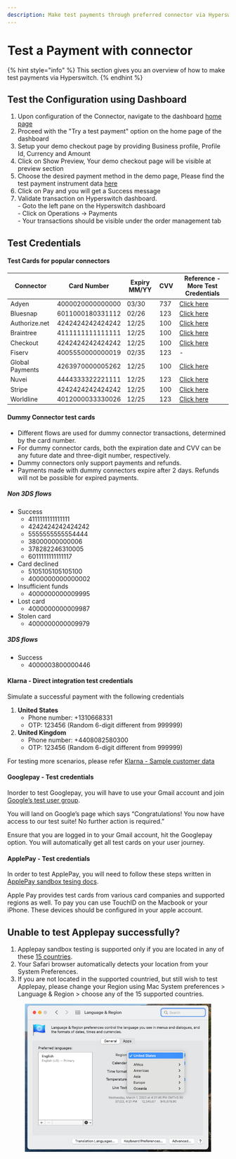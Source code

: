 ```yaml
---
description: Make test payments through preferred connector via Hyperswitch
---
```


# Test a Payment with connector

{% hint style="info" %}
This section gives you an overview of how to make test payments via Hyperswitch.
{% endhint %}

## Test the Configuration using Dashboard

1. Upon configuration of the Connector, navigate to the dashboard [home page](https://app.hyperswitch.io/home)
2. Proceed with the "Try a test payment" option on the home page of the dashboard
3. Setup your demo checkout page by providing Business profile, Profile Id, Currency and Amount
4. Click on Show Preview, Your demo checkout page will be visible at preview section
5. Choose the desired payment method in the demo page, Please find the test payment instrument data [here](test-a-payment-with-connector.md#test-credentials)
6. Click on Pay and you will get a Success message&#x20;
7. Validate transaction on Hyperswitch dashboard. \
   \- Goto the left pane on the Hyperswitch dashboard \
   \- Click on Operations -> Payments \
   \- Your transactions should be visible under the order management tab

## Test Credentials

#### Test Cards for popular connectors <a href="#test-cards-for-popular-connectors" id="test-cards-for-popular-connectors"></a>

| Connector       | Card Number      | Expiry MM/YY      | CVV                  | Reference - More Test Credentials                                                                           |
| --------------- | ---------------- | ----------------- | -------------------- | ----------------------------------------------------------------------------------------------------------- |
| Adyen           | 4000020000000000 | 03/30             | 737                  | [Click here](https://docs.adyen.com/development-resources/testing/test-card-numbers)                        |
| Bluesnap        | 6011000180331112 | 02/26             | 123                  | [Click here](https://developers.bluesnap.com/reference/test-credit-cards)                                   |
| Authorize.net   | 4242424242424242 | 12/25             | 100                  | [Click here](https://developer.authorize.net/hello\_world/testing\_guide.html)                              |
| Braintree       | 4111111111111111 | 12/25             | 100                  | [Click here](https://developer.paypal.com/braintree/docs/reference/general/testing/php#credit-card-numbers) |
| Checkout        | 4242424242424242 | 12/25             | 100                  | [Click here](https://www.checkout.com/docs/testing/test-cards)                                              |
| Fiserv          | 4005550000000019 | 02/35             | 123                  | -                                                                                                           |
| Global Payments | 4263970000005262 | 12/25             | 100                  | [Click here](https://developer.globalpay.com/resources/test-card-numbers)                                   |
| Nuvei           | 4444333322221111 | 12/25             | 123                  | [Click here](https://helpdesk.nuvei.com/doku.php?id=developer:integration\_docs:testing-guide)              |
| Stripe          | 4242424242424242 | 12/25             | 100                  | [Click here](https://stripe.com/docs/testing#cards)                                                         |
| Worldline       | 4012000033330026 | 12/25             | 123                  | [Click here](https://epayments.developer-ingenico.com/documentation/testcases/detail/visa)                  |

#### Dummy Connector test cards
- Different flows are used for dummy connector transactions, determined by the card number.
- For dummy connector cards, both the expiration date and CVV can be any future date and three-digit number, respectively.
- Dummy connectors only support payments and refunds.
- Payments made with dummy connectors expire after 2 days. Refunds will not be possible for expired payments. 

##### Non 3DS flows
- Success
    - 4111111111111111
    - 4242424242424242
    - 5555555555554444
    - 38000000000006
    - 378282246310005
    - 6011111111111117
- Card declined
    - 5105105105105100
    - 4000000000000002
- Insufficient funds
    - 4000000000009995
- Lost card
    - 4000000000009987
- Stolen card
    - 4000000000009979

##### 3DS flows
- Success
    - 4000003800000446

#### Klarna - Direct integration test credentials <a href="#klarna---direct-integration-test-credentials" id="klarna---direct-integration-test-credentials"></a>

Simulate a successful payment with the following credentials

1. **United States**
   * Phone number: +1310668331
   * OTP: 123456 (Random 6-digit different from 999999)
2. **United Kingdom**
   * Phone number: +4408082580300
   * OTP: 123456 (Random 6-digit different from 999999)

For testing more scenarios, please refer [Klarna - Sample customer data](https://docs.klarna.com/resources/test-environment/sample-customer-data/)

#### Googlepay - Test credentials <a href="#googlepay---test-credentials" id="googlepay---test-credentials"></a>

Inorder to test Googlepay, you will have to use your Gmail account and join [Google’s test user group](https://groups.google.com/g/googlepay-test-mode-stub-data).

You will land on Google’s page which says “Congratulations! You now have access to our test suite! No further action is required.”

Ensure that you are logged in to your Gmail account, hit the Googlepay option. You will automatically get all test cards on your user journey.

#### ApplePay - Test credentials <a href="#applepay---test-credentials" id="applepay---test-credentials"></a>

In order to test ApplePay, you will need to follow these steps written in [ApplePay sandbox tesing docs](https://developer.apple.com/apple-pay/sandbox-testing/).

Apple Pay provides test cards from various card companies and supported regions as well. To pay you can use TouchID on the Macbook or your iPhone. These devices should be configured in your apple account.

## **Unable to test Applepay successfully?**

1. Applepay sandbox testing is supported only if you are located in any of these [15 countries](https://developer.apple.com/apple-pay/sandbox-testing/).
2. Your Safari browser automatically detects your location from your System Preferences.
3. If you are not located in the supported countried, but still wish to test Applepay, please change your Region using Mac System preferences > Language & Region > choose any of the 15 supported countries.

<figure><img src="../../.gitbook/assets/languageRegion (2).png" alt=""><figcaption></figcaption></figure>



